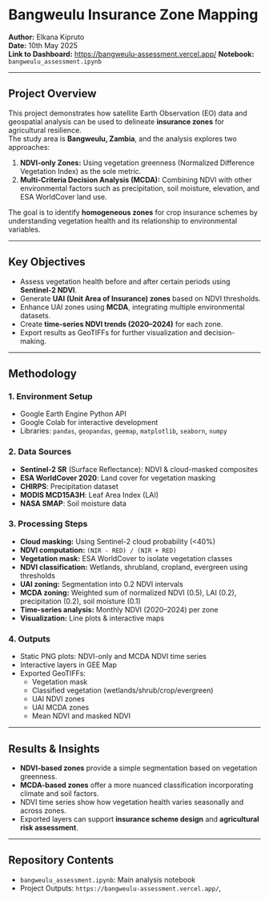 # Bangweulu Insurance Zone Mapping

**Author:** Elkana Kipruto  
**Date:** 10th May 2025  
**Link to Dashboard:** https://bangweulu-assessment.vercel.app/
**Notebook:** `bangweulu_assessment.ipynb`

---

## Project Overview

This project demonstrates how satellite Earth Observation (EO) data and geospatial analysis can be used to delineate **insurance zones** for agricultural resilience.  
The study area is **Bangweulu, Zambia**, and the analysis explores two approaches:

1. **NDVI-only Zones:** Using vegetation greenness (Normalized Difference Vegetation Index) as the sole metric.
2. **Multi-Criteria Decision Analysis (MCDA):** Combining NDVI with other environmental factors such as precipitation, soil moisture, elevation, and ESA WorldCover land use.

The goal is to identify **homogeneous zones** for crop insurance schemes by understanding vegetation health and its relationship to environmental variables.

---

## Key Objectives

- Assess vegetation health before and after certain periods using **Sentinel-2 NDVI**.
- Generate **UAI (Unit Area of Insurance) zones** based on NDVI thresholds.
- Enhance UAI zones using **MCDA**, integrating multiple environmental datasets.
- Create **time-series NDVI trends (2020–2024)** for each zone.
- Export results as GeoTIFFs for further visualization and decision-making.

---

## Methodology

### 1. **Environment Setup**
- Google Earth Engine Python API
- Google Colab for interactive development
- Libraries: `pandas`, `geopandas`, `geemap`, `matplotlib`, `seaborn`, `numpy`

### 2. **Data Sources**
- **Sentinel-2 SR** (Surface Reflectance): NDVI & cloud-masked composites
- **ESA WorldCover 2020**: Land cover for vegetation masking
- **CHIRPS**: Precipitation dataset
- **MODIS MCD15A3H**: Leaf Area Index (LAI)
- **NASA SMAP**: Soil moisture data

### 3. **Processing Steps**
- **Cloud masking:** Using Sentinel-2 cloud probability (<40%)
- **NDVI computation:** `(NIR - RED) / (NIR + RED)`
- **Vegetation mask:** ESA WorldCover to isolate vegetation classes
- **NDVI classification:** Wetlands, shrubland, cropland, evergreen using thresholds
- **UAI zoning:** Segmentation into 0.2 NDVI intervals
- **MCDA zoning:** Weighted sum of normalized NDVI (0.5), LAI (0.2), precipitation (0.2), soil moisture (0.1)
- **Time-series analysis:** Monthly NDVI (2020–2024) per zone
- **Visualization:** Line plots & interactive maps

### 4. **Outputs**
- Static PNG plots: NDVI-only and MCDA NDVI time series
- Interactive layers in GEE Map
- Exported GeoTIFFs:
  - Vegetation mask
  - Classified vegetation (wetlands/shrub/crop/evergreen)
  - UAI NDVI zones
  - UAI MCDA zones
  - Mean NDVI and masked NDVI

---

## Results & Insights

- **NDVI-based zones** provide a simple segmentation based on vegetation greenness.
- **MCDA-based zones** offer a more nuanced classification incorporating climate and soil factors.
- NDVI time series show how vegetation health varies seasonally and across zones.
- Exported layers can support **insurance scheme design** and **agricultural risk assessment**.

---

## Repository Contents

- `bangweulu_assessment.ipynb`: Main analysis notebook
- Project Outputs: `https://bangweulu-assessment.vercel.app/`,
